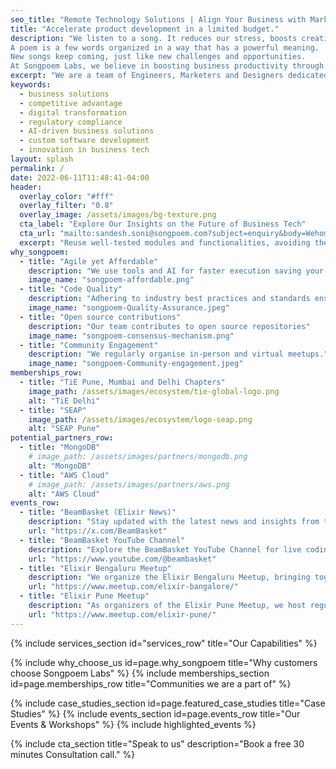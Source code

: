 ```yaml
---
seo_title: "Remote Technology Solutions | Align Your Business with Market Trends - Songpoem Labs"
title: "Accelerate product development in a limited budget."
description: "We listen to a song. It reduces our stress, boosts creativity, and improves focus. We enjoy it.
A poem is a few words organized in a way that has a powerful meaning.
New songs keep coming, just like new challenges and opportunities.
At Songpoem Labs, we believe in boosting business productivity through the art of programming. Lets compose succes"
excerpt: "We are a team of Engineers, Marketers and Designers dedicated to your Business success. #letscomposesuccess"
keywords:
  - business solutions
  - competitive advantage
  - digital transformation
  - regulatory compliance
  - AI-driven business solutions
  - custom software development
  - innovation in business tech
layout: splash
permalink: /
date: 2022-06-11T11:48:41-04:00
header:
  overlay_color: "#fff"
  overlay_filter: "0.8"
  overlay_image: /assets/images/bg-texture.png
  cta_label: "Explore Our Insights on the Future of Business Tech"
  cta_url: "mailto:sandesh.soni@songpoem.com?subject=enquiry&body=Wehomepage"
  excerpt: "Reuse well-tested modules and functionalities, avoiding the need to build from scratch."
why_songpoem:
  - title: "Agile yet Affordable"
    description: "We use tools and AI for faster execution saving your time"
    image_name: "songpoem-affordable.png"
  - title: "Code Quality"
    description: "Adhering to industry best practices and standards ensures your projects are built on a foundation of clean, efficient, and scalable code."
    image_name: "songpoem-Quality-Assurance.jpeg"
  - title: "Open source contributions"
    description: "Our team contributes to open source repositories"
    image_name: "songpoem-consensus-mechanism.png"
  - title: "Community Engagement"
    description: "We regularly organise in-person and virtual meetups."
    image_name: "songpoem-Community-engagement.jpeg"
memberships_row:
  - title: "TiE Pune, Mumbai and Delhi Chapters"
    image_path: /assets/images/ecosystem/tie-global-logo.png
    alt: "TiE Delhi"
  - title: "SEAP"
    image_path: /assets/images/ecosystem/logo-seap.png
    alt: "SEAP Pune"
potential_partners_row:
  - title: "MongoDB"
    # image_path: /assets/images/partners/mongodb.png
    alt: "MongoDB"
  - title: "AWS Cloud"
    # image_path: /assets/images/partners/aws.png
    alt: "AWS Cloud"
events_row:
  - title: "BeamBasket (Elixir News)"
    description: "Stay updated with the latest news and insights from the Elixir community through BeamBasket on Twitter. Follow us for regular updates, industry news, and expert opinions on everything Elixir."
    url: "https://x.com/BeamBasket"
  - title: "BeamBasket YouTube Channel"
    description: "Explore the BeamBasket YouTube Channel for live coding workshops, guest speaker sessions, and in-depth tutorials on Elixir. Our channel features experts from around the world sharing their knowledge and skills."
    url: "https://www.youtube.com/@beambasket"
  - title: "Elixir Bengaluru Meetup"
    description: "We organize the Elixir Bengaluru Meetup, bringing together local Elixir enthusiasts for discussions, events, and collaborative projects."
    url: "https://www.meetup.com/elixir-bangalore/"
  - title: "Elixir Pune Meetup"
    description: "As organizers of the Elixir Pune Meetup, we host regular meetups, share experiences."
    url: "https://www.meetup.com/elixir-pune/"
---
```


{% include services_section id="services_row" title="Our Capabilities" %}


{% include why_choose_us id=page.why_songpoem title="Why customers choose Songpoem Labs" %}
{% include memberships_section id=page.memberships_row title="Communities we are a part of" %}
<!-- {% include memberships_section id=page.potential_partners_row title="Potential Partners" %} -->
{% include case_studies_section id=page.featured_case_studies title="Case Studies" %}
{% include events_section id=page.events_row title="Our Events & Workshops" %}
{% include highlighted_events %}


{% include cta_section title="Speak to us" description="Book a free 30 minutes Consultation call." %}

